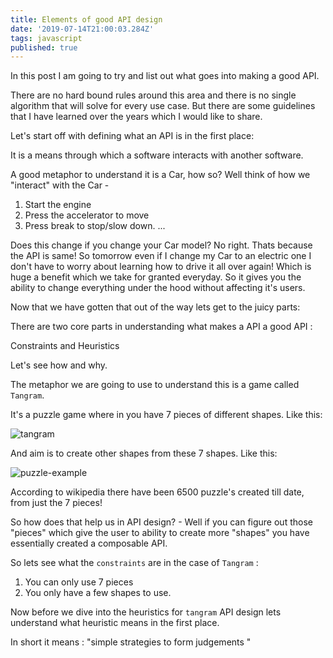 ```yaml
---
title: Elements of good API design
date: '2019-07-14T21:00:03.284Z'
tags: javascript
published: true
---
```


In this post I am going to try and list out what goes into making a good API.

There are no hard bound rules around this area and there is no single algorithm that will solve for every use case. But there are some guidelines that I have learned over the years which I would like to share.

Let's start off with defining what an API is in the first place:

It is a means through which a software interacts with another software.

A good metaphor to understand it is a Car, how so? Well think of how we "interact" with the Car -

1. Start the engine
2. Press the accelerator to move
3. Press break to stop/slow down.
   ...

Does this change if you change your Car model? No right. Thats because the API is same! So tomorrow even if I change my Car to an electric one I don't have to worry about learning how to drive it all over again! Which is huge a benefit which we take for granted everyday. So it gives you the ability to change everything under the hood without affecting it's users.

Now that we have gotten that out of the way lets get to the juicy parts:

There are two core parts in understanding what makes a API a good API :

Constraints and Heuristics

Let's see how and why.

The metaphor we are going to use to understand this is a game called `Tangram`.

It's a puzzle game where in you have 7 pieces of different shapes. Like this:

![tangram](https://upload.wikimedia.org/wikipedia/commons/thumb/c/cb/Tangram_set_00.jpg/800px-Tangram_set_00.jpg?1563122396790)

And aim is to create other shapes from these 7 shapes. Like this:

![puzzle-example](https://upload.wikimedia.org/wikipedia/commons/thumb/9/9e/Two_monks_tangram_paradox.svg/640px-Two_monks_tangram_paradox.svg.png?1563122758866)

According to wikipedia there have been 6500 puzzle's created till date, from just the 7 pieces!

So how does that help us in API design? - Well if you can figure out those "pieces" which give the user to ability to create more "shapes" you have essentially created a composable API.

So lets see what the `constraints` are in the case of `Tangram` :

1. You can only use 7 pieces
2. You only have a few shapes to use.

Now before we dive into the heuristics for `tangram` API design lets understand what heuristic means in the first place.

In short it means : "simple strategies to form judgements "
